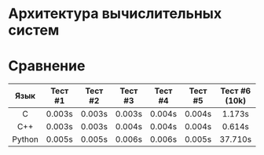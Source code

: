 # Архитектура вычислительных систем

# Сравнение
| Язык           | Тест #1        | Тест #2        | Тест #3        | Тест #4        | Тест #5        | Тест #6 (10k)  |
|     :---:      |     :---:      |     :---:      |     :---:      |     :---:      |     :---:      |     :---:      |
| C              |    0.003s      |    0.003s      |    0.003s      |    0.004s      |    0.004s      |     1.173s     |
| C++            |    0.003s      |    0.003s      |    0.004s      |    0.004s      |    0.004s      |     0.614s     |
| Python         |    0.005s      |    0.005s      |    0.006s      |    0.006s      |    0.005s      |     37.710s    |

